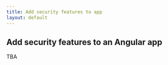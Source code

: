 ```yaml
---
title: Add security features to app
layout: default
---
```


## Add security features to an Angular app

TBA

<br>
